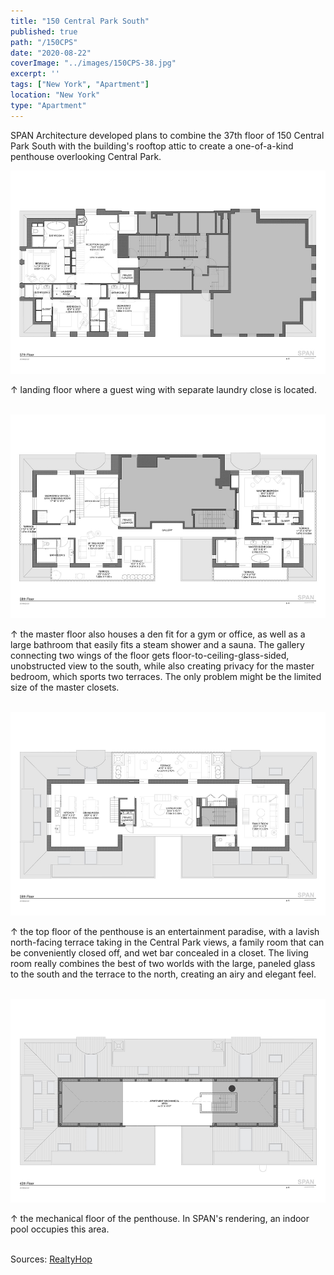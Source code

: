 ```yaml
---
title: "150 Central Park South"
published: true
path: "/150CPS"
date: "2020-08-22"
coverImage: "../images/150CPS-38.jpg"
excerpt: ''
tags: ["New York", "Apartment"]
location: "New York"
type: "Apartment"
---
```


SPAN Architecture developed plans to combine the 37th floor of 150 Central Park South with the building's rooftop attic to create a one-of-a-kind penthouse overlooking Central Park.

![penthouse36](../images/150CPS-37.jpg) 

&#8593; landing floor where a guest wing with separate laundry close is located. <br><br>

![penthouse36](../images/150CPS-38.jpg) 

&#8593; the master floor also houses a den fit for a gym or office, as well as a large bathroom that easily fits a steam shower and a sauna. The gallery connecting two wings of the floor gets floor-to-ceiling-glass-sided, unobstructed view to the south, while also creating privacy for the master bedroom, which sports two terraces. The only problem might be the limited size of the master closets. <br><br>

![penthouse36](../images/150CPS-39.jpg) 

&#8593; the top floor of the penthouse is an entertainment paradise, with a lavish north-facing terrace taking in the Central Park views, a family room that can be conveniently closed off, and wet bar concealed in a closet. The living room really combines the best of two worlds with the large, paneled glass to the south and the terrace to the north, creating an airy and elegant feel. <br><br>

![penthouse36](../images/150CPS-40.jpg) 

&#8593; the mechanical floor of the penthouse. In SPAN's rendering, an indoor pool occupies this area.<br><br>


Sources: [RealtyHop](https://www.realtyhop.com/building/150-central-park-s-10019/ph/2049974)